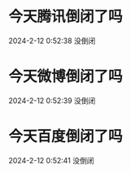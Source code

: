 # 今天腾讯倒闭了吗

2024-2-12 0:52:38 没倒闭

# 今天微博倒闭了吗

2024-2-12 0:52:39 没倒闭

# 今天百度倒闭了吗

2024-2-12 0:52:41 没倒闭

